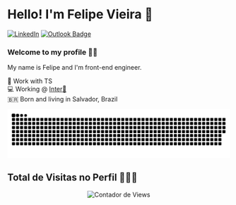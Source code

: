 # Hello! I'm Felipe Vieira 👋

[![LinkedIn](https://img.shields.io/badge/linkedin-%230077B5.svg?style=for-the-badge&logo=linkedin&logoColor=white&link=https://www.linkedin.com/in/felipe-vieira-a6983513a/)](https://www.linkedin.com/in/felipe-vieira-a6983513a/)
[![Outlook Badge](https://img.shields.io/badge/Microsoft_Outlook-0078D4?style=for-the-badge&logo=microsoft-outlook&logoColor=white&link=mailto:felip.3lima@hotmail.com)](mailto:felip.3lima@hotmail.com)
### Welcome to my profile :man_technologist:

My name is Felipe and I'm front-end engineer.

 💙  Work with TS<br>
 💻  Working @ [Inter🧡](https://www.bancointer.com.br)<br>
 🇧🇷  Born and living in Salvador, Brazil <br>

![Snake animation](https://github.com/felipevlima/felipevlima/blob/output/github-contribution-grid-snake.svg)

<h2>Total de Visitas no Perfil 🕵🏾‍♂️</h2>
<p align="center">
   <img src="https://profile-counter.glitch.me/felipevlima/count.svg" alt="Contador de Views"> 
</p>
